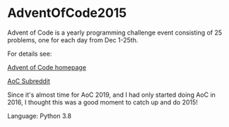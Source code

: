 # AdventOfCode2015

Advent of Code is a yearly programming challenge event consisting of 25 problems, one for each day from Dec 1-25th.

For details see: 

[Advent of Code homepage](www.adventofcode.com/2015)

[AoC Subreddit](www.reddit.com/r/adventofcode)

Since it's almost time for AoC 2019, and I had only started doing AoC in 2016, I thought this was a good moment to catch up and do 2015!

Language: Python 3.8